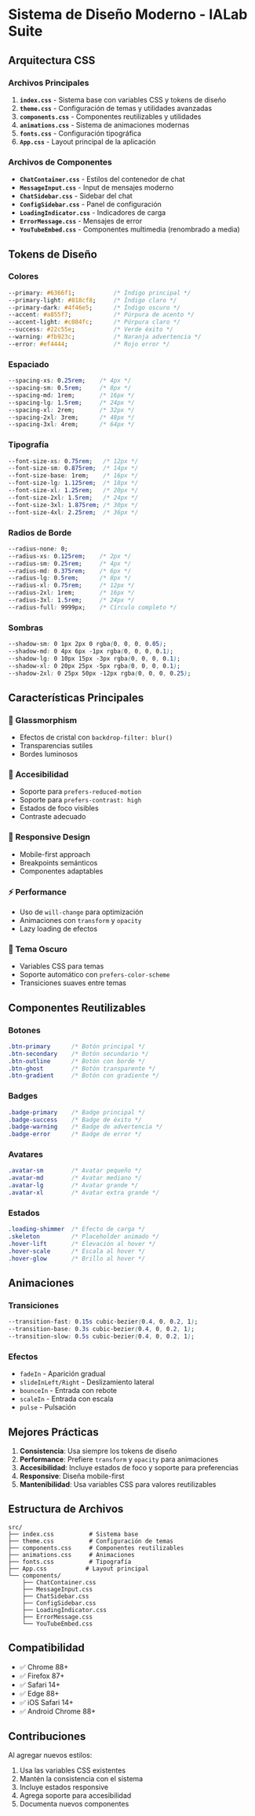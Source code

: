 # Sistema de Diseño Moderno - IALab Suite

## Arquitectura CSS

### Archivos Principales

1. **`index.css`** - Sistema base con variables CSS y tokens de diseño
2. **`theme.css`** - Configuración de temas y utilidades avanzadas
3. **`components.css`** - Componentes reutilizables y utilidades
4. **`animations.css`** - Sistema de animaciones modernas
5. **`fonts.css`** - Configuración tipográfica
6. **`App.css`** - Layout principal de la aplicación

### Archivos de Componentes

- **`ChatContainer.css`** - Estilos del contenedor de chat
- **`MessageInput.css`** - Input de mensajes moderno
- **`ChatSidebar.css`** - Sidebar del chat
- **`ConfigSidebar.css`** - Panel de configuración
- **`LoadingIndicator.css`** - Indicadores de carga
- **`ErrorMessage.css`** - Mensajes de error
- **`YouTubeEmbed.css`** - Componentes multimedia (renombrado a media)

## Tokens de Diseño

### Colores
```css
--primary: #6366f1;           /* Índigo principal */
--primary-light: #818cf8;     /* Índigo claro */
--primary-dark: #4f46e5;      /* Índigo oscuro */
--accent: #a855f7;            /* Púrpura de acento */
--accent-light: #c084fc;      /* Púrpura claro */
--success: #22c55e;           /* Verde éxito */
--warning: #fb923c;           /* Naranja advertencia */
--error: #ef4444;             /* Rojo error */
```

### Espaciado
```css
--spacing-xs: 0.25rem;    /* 4px */
--spacing-sm: 0.5rem;     /* 8px */
--spacing-md: 1rem;       /* 16px */
--spacing-lg: 1.5rem;     /* 24px */
--spacing-xl: 2rem;       /* 32px */
--spacing-2xl: 3rem;      /* 48px */
--spacing-3xl: 4rem;      /* 64px */
```

### Tipografía
```css
--font-size-xs: 0.75rem;   /* 12px */
--font-size-sm: 0.875rem;  /* 14px */
--font-size-base: 1rem;    /* 16px */
--font-size-lg: 1.125rem;  /* 18px */
--font-size-xl: 1.25rem;   /* 20px */
--font-size-2xl: 1.5rem;   /* 24px */
--font-size-3xl: 1.875rem; /* 30px */
--font-size-4xl: 2.25rem;  /* 36px */
```

### Radios de Borde
```css
--radius-none: 0;
--radius-xs: 0.125rem;    /* 2px */
--radius-sm: 0.25rem;     /* 4px */
--radius-md: 0.375rem;    /* 6px */
--radius-lg: 0.5rem;      /* 8px */
--radius-xl: 0.75rem;     /* 12px */
--radius-2xl: 1rem;       /* 16px */
--radius-3xl: 1.5rem;     /* 24px */
--radius-full: 9999px;    /* Círculo completo */
```

### Sombras
```css
--shadow-sm: 0 1px 2px 0 rgba(0, 0, 0, 0.05);
--shadow-md: 0 4px 6px -1px rgba(0, 0, 0, 0.1);
--shadow-lg: 0 10px 15px -3px rgba(0, 0, 0, 0.1);
--shadow-xl: 0 20px 25px -5px rgba(0, 0, 0, 0.1);
--shadow-2xl: 0 25px 50px -12px rgba(0, 0, 0, 0.25);
```

## Características Principales

### 🎨 Glassmorphism
- Efectos de cristal con `backdrop-filter: blur()`
- Transparencias sutiles
- Bordes luminosos

### 🎯 Accesibilidad
- Soporte para `prefers-reduced-motion`
- Soporte para `prefers-contrast: high`
- Estados de foco visibles
- Contraste adecuado

### 📱 Responsive Design
- Mobile-first approach
- Breakpoints semánticos
- Componentes adaptables

### ⚡ Performance
- Uso de `will-change` para optimización
- Animaciones con `transform` y `opacity`
- Lazy loading de efectos

### 🌙 Tema Oscuro
- Variables CSS para temas
- Soporte automático con `prefers-color-scheme`
- Transiciones suaves entre temas

## Componentes Reutilizables

### Botones
```css
.btn-primary      /* Botón principal */
.btn-secondary    /* Botón secundario */
.btn-outline      /* Botón con borde */
.btn-ghost        /* Botón transparente */
.btn-gradient     /* Botón con gradiente */
```

### Badges
```css
.badge-primary    /* Badge principal */
.badge-success    /* Badge de éxito */
.badge-warning    /* Badge de advertencia */
.badge-error      /* Badge de error */
```

### Avatares
```css
.avatar-sm        /* Avatar pequeño */
.avatar-md        /* Avatar mediano */
.avatar-lg        /* Avatar grande */
.avatar-xl        /* Avatar extra grande */
```

### Estados
```css
.loading-shimmer  /* Efecto de carga */
.skeleton         /* Placeholder animado */
.hover-lift       /* Elevación al hover */
.hover-scale      /* Escala al hover */
.hover-glow       /* Brillo al hover */
```

## Animaciones

### Transiciones
```css
--transition-fast: 0.15s cubic-bezier(0.4, 0, 0.2, 1);
--transition-base: 0.3s cubic-bezier(0.4, 0, 0.2, 1);
--transition-slow: 0.5s cubic-bezier(0.4, 0, 0.2, 1);
```

### Efectos
- `fadeIn` - Aparición gradual
- `slideInLeft/Right` - Deslizamiento lateral
- `bounceIn` - Entrada con rebote
- `scaleIn` - Entrada con escala
- `pulse` - Pulsación

## Mejores Prácticas

1. **Consistencia**: Usa siempre los tokens de diseño
2. **Performance**: Prefiere `transform` y `opacity` para animaciones
3. **Accesibilidad**: Incluye estados de foco y soporte para preferencias
4. **Responsive**: Diseña mobile-first
5. **Mantenibilidad**: Usa variables CSS para valores reutilizables

## Estructura de Archivos

```
src/
├── index.css          # Sistema base
├── theme.css          # Configuración de temas
├── components.css     # Componentes reutilizables
├── animations.css     # Animaciones
├── fonts.css          # Tipografía
├── App.css           # Layout principal
└── components/
    ├── ChatContainer.css
    ├── MessageInput.css
    ├── ChatSidebar.css
    ├── ConfigSidebar.css
    ├── LoadingIndicator.css
    ├── ErrorMessage.css
    └── YouTubeEmbed.css
```

## Compatibilidad

- ✅ Chrome 88+
- ✅ Firefox 87+
- ✅ Safari 14+
- ✅ Edge 88+
- ✅ iOS Safari 14+
- ✅ Android Chrome 88+

## Contribuciones

Al agregar nuevos estilos:
1. Usa las variables CSS existentes
2. Mantén la consistencia con el sistema
3. Incluye estados responsive
4. Agrega soporte para accesibilidad
5. Documenta nuevos componentes
